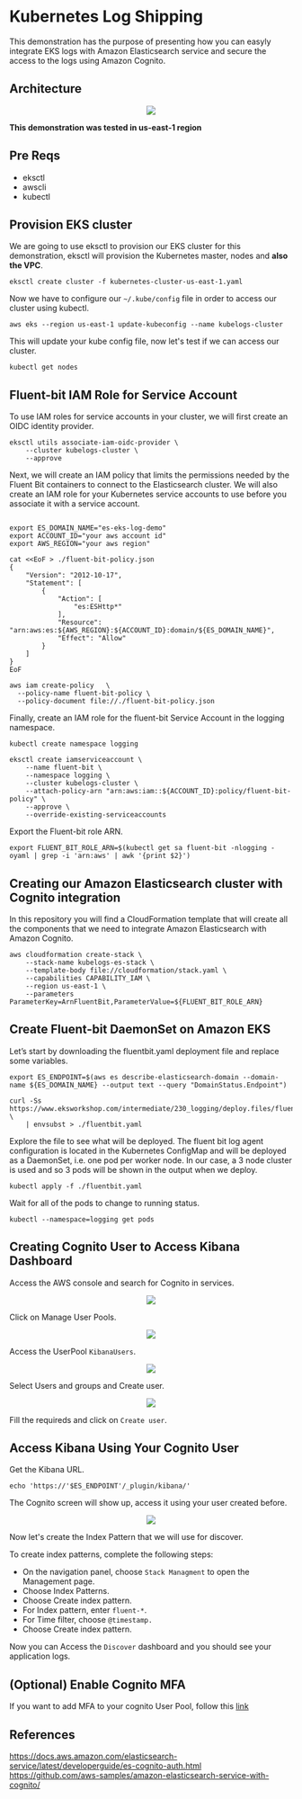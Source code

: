 # Kubernetes Log Shipping

This demonstration has the purpose of presenting how you can easyly integrate EKS logs with Amazon Elasticsearch service and secure the access to the logs using Amazon Cognito.

## Architecture


<p align="center"> 
<img src="images/EKS-Log-Architecture.png">
</p>

**This demonstration was tested in us-east-1 region**

## Pre Reqs

- eksctl
- awscli
- kubectl

## Provision EKS cluster

We are going to use eksctl to provision our EKS cluster for this demonstration, eksctl will provision the Kubernetes master, nodes and **also the VPC**.

```shell
eksctl create cluster -f kubernetes-cluster-us-east-1.yaml
```

Now we have to configure our `~/.kube/config` file in order to access our cluster using kubectl.

```shell
aws eks --region us-east-1 update-kubeconfig --name kubelogs-cluster
```

This will update your kube config file, now let's test if we can access our cluster.

```shell
kubectl get nodes
```

## Fluent-bit IAM Role for Service Account 

To use IAM roles for service accounts in your cluster, we will first create an OIDC identity provider.

```shell
eksctl utils associate-iam-oidc-provider \
    --cluster kubelogs-cluster \
    --approve
```

Next, we will create an IAM policy that limits the permissions needed by the Fluent Bit containers to connect to the Elasticsearch cluster. We will also create an IAM role for your Kubernetes service accounts to use before you associate it with a service account.

```shell

export ES_DOMAIN_NAME="es-eks-log-demo"
export ACCOUNT_ID="your aws account id"
export AWS_REGION="your aws region"

cat <<EoF > ./fluent-bit-policy.json
{
    "Version": "2012-10-17",
    "Statement": [
        {
            "Action": [
                "es:ESHttp*"
            ],
            "Resource": "arn:aws:es:${AWS_REGION}:${ACCOUNT_ID}:domain/${ES_DOMAIN_NAME}",
            "Effect": "Allow"
        }
    ]
}
EoF

aws iam create-policy   \
  --policy-name fluent-bit-policy \
  --policy-document file://./fluent-bit-policy.json
```

Finally, create an IAM role for the fluent-bit Service Account in the logging namespace.

```shell
kubectl create namespace logging

eksctl create iamserviceaccount \
    --name fluent-bit \
    --namespace logging \
    --cluster kubelogs-cluster \
    --attach-policy-arn "arn:aws:iam::${ACCOUNT_ID}:policy/fluent-bit-policy" \
    --approve \
    --override-existing-serviceaccounts
```

Export the Fluent-bit role ARN.

```shell
export FLUENT_BIT_ROLE_ARN=$(kubectl get sa fluent-bit -nlogging -oyaml | grep -i 'arn:aws' | awk '{print $2}')
```
## Creating our Amazon Elasticsearch cluster with Cognito integration

In this repository you will find a CloudFormation template that will create all the components that we need to integrate Amazon Elasticsearch with Amazon Cognito.


```shell
aws cloudformation create-stack \
    --stack-name kubelogs-es-stack \
    --template-body file://cloudformation/stack.yaml \
    --capabilities CAPABILITY_IAM \
    --region us-east-1 \
    --parameters ParameterKey=ArnFluentBit,ParameterValue=${FLUENT_BIT_ROLE_ARN}
```

## Create Fluent-bit DaemonSet on Amazon EKS

Let’s start by downloading the fluentbit.yaml deployment file and replace some variables.

```shell
export ES_ENDPOINT=$(aws es describe-elasticsearch-domain --domain-name ${ES_DOMAIN_NAME} --output text --query "DomainStatus.Endpoint")

curl -Ss https://www.eksworkshop.com/intermediate/230_logging/deploy.files/fluentbit.yaml \
    | envsubst > ./fluentbit.yaml
```

Explore the file to see what will be deployed. The fluent bit log agent configuration is located in the Kubernetes ConfigMap and will be deployed as a DaemonSet, i.e. one pod per worker node. In our case, a 3 node cluster is used and so 3 pods will be shown in the output when we deploy.

```shell
kubectl apply -f ./fluentbit.yaml
```

Wait for all of the pods to change to running status.

```shell
kubectl --namespace=logging get pods
```

## Creating Cognito User to Access Kibana Dashboard

Access the AWS console and search for Cognito in services.

<p align="center"> 
<img src="images/cognito01.png">
</p>

Click on Manage User Pools.

<p align="center"> 
<img src="images/cognito02.png">
</p>

Access the UserPool `KibanaUsers`.

<p align="center"> 
<img src="images/cognito03.png">
</p>

Select Users and groups and Create user.

<p align="center"> 
<img src="images/cognito04.png">
</p>

Fill the requireds and click on `Create user`.

## Access Kibana Using Your Cognito User

Get the Kibana URL.

```shell
echo 'https://'$ES_ENDPOINT'/_plugin/kibana/'
```

The Cognito screen will show up, access it using your user created before.

<p align="center"> 
<img src="images/kibana01.png">
</p>

Now let's create the Index Pattern that we will use for discover.

To create index patterns, complete the following steps:

- On the navigation panel, choose `Stack Managment` to open the Management page.
- Choose Index Patterns.
- Choose Create index pattern.
- For Index pattern, enter `fluent-*`.
- For Time filter, choose `@timestamp.`
- Choose Create index pattern.

Now you can Access the `Discover` dashboard and you should see your application logs.


## (Optional) Enable Cognito MFA

If you want to add MFA to your cognito User Pool, follow this [link](./auth_flow/README.md)
## References

https://docs.aws.amazon.com/elasticsearch-service/latest/developerguide/es-cognito-auth.html
https://github.com/aws-samples/amazon-elasticsearch-service-with-cognito/